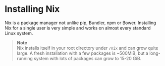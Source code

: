 # Installing Nix

Nix is a package manager not unlike pip, Bundler, npm or
Bower. Installing Nix for a single user is very simple and works on
almost every standard Linux system.


> **Note** <br>Nix installs itself in your root directory under `/nix`
and can grow quite large. A fresh installation with a few packages is
~500MiB, but a long-running system with lots of packages can grow to
15-20 GiB.
